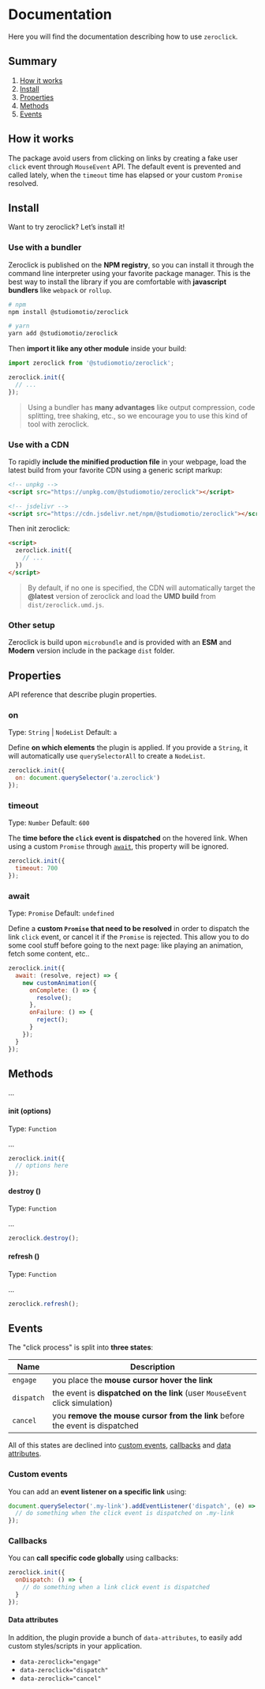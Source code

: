 # Documentation
Here you will find the documentation describing how to use `zeroclick`.

## Summary
1. [How it works](#how-it-works)
2. [Install](#install)
3. [Properties](#properties)
4. [Methods](#methods)
5. [Events](#events)

## How it works
The package avoid users from clicking on links by creating a fake user `click` event through `MouseEvent` API. The default event is prevented and called lately, when the `timeout` time has elapsed or your custom `Promise` resolved.

## Install
Want to try zeroclick? Let’s install it!

### Use with a bundler

Zeroclick is published on the **NPM registry**, so you can install it through the command line interpreter using your favorite package manager. This is the best way to install the library if you are comfortable with **javascript bundlers** like `webpack` or `rollup`.

```sh
# npm
npm install @studiomotio/zeroclick

# yarn
yarn add @studiomotio/zeroclick
```

Then **import it like any other module** inside your build:

```js
import zeroclick from '@studiomotio/zeroclick';

zeroclick.init({
  // ...
});
```

> Using a bundler has **many advantages** like output compression, code splitting, tree shaking, etc., so we encourage you to use this kind of tool with zeroclick.

### Use with a CDN

To rapidly **include the minified production file** in your webpage, load the latest build from your favorite CDN using a generic script markup:

```html
<!-- unpkg -->
<script src="https://unpkg.com/@studiomotio/zeroclick"></script>

<!-- jsdelivr -->
<script src="https://cdn.jsdelivr.net/npm/@studiomotio/zeroclick"></script>
```

Then init zeroclick:

```html
<script>
  zeroclick.init({
    // ...
  })
</script>
```

> By default, if no one is specified, the CDN will automatically target the **@latest** version of zeroclick and load the **UMD build** from `dist/zeroclick.umd.js`.

### Other setup

Zeroclick is build upon `microbundle` and is provided with an **ESM** and **Modern** version include in the package `dist` folder.

## Properties
API reference that describe plugin properties.

### on
Type: `String` | `NodeList`
Default: `a`

Define **on which elements** the plugin is applied. If you provide a `String`, it will automatically use `querySelectorAll` to create a `NodeList`.

```js
zeroclick.init({
  on: document.querySelector('a.zeroclick')
});
```

### timeout
Type: `Number`
Default: `600`

The **time before the `click` event is dispatched** on the hovered link. When using a custom `Promise` through [`await`](#await), this property will be ignored.

```js
zeroclick.init({
  timeout: 700
});
```

### await
Type: `Promise`
Default: `undefined`

Define a **custom `Promise` that need to be resolved** in order to dispatch the link `click` event, or cancel it if the `Promise` is rejected. This allow you to do some cool stuff before going to the next page: like playing an animation, fetch some content, etc..

```js
zeroclick.init({
  await: (resolve, reject) => {
    new customAnimation({
      onComplete: () => {
        resolve();
      },
      onFailure: () => {
        reject();
      }
    });
  }
});
```

## Methods
...

#### init (options)
Type: `Function`

...

```js
zeroclick.init({
  // options here
});
```

#### destroy ()
Type: `Function`

...

```js
zeroclick.destroy();
```

#### refresh ()
Type: `Function`

...

```js
zeroclick.refresh();
```

## Events
The "click process" is split into **three states**:

| Name       | Description                                                                  |
|------------|------------------------------------------------------------------------------|
| `engage`   | you place the **mouse cursor hover the link**                                |
| `dispatch` | the event is **dispatched on the link** (user `MouseEvent` click simulation) |
| `cancel`   | you **remove the mouse cursor from the link** before the event is dispatched |

All of this states are declined into [custom events](#custom-events), [callbacks](#callbacks) and [data attributes](#data-attributes).

### Custom events
You can add an **event listener on a specific link** using:

```js
document.querySelector('.my-link').addEventListener('dispatch', (e) => {
  // do something when the click event is dispatched on .my-link
});
```

### Callbacks
You can **call specific code globally** using callbacks:

```js
zeroclick.init({
  onDispatch: () => {
    // do something when a link click event is dispatched
  }
});
```

#### Data attributes
In addition, the plugin provide a bunch of `data-attributes`, to easily add custom styles/scripts in your application.

- `data-zeroclick="engage"`  
- `data-zeroclick="dispatch"`  
- `data-zeroclick="cancel"`  
